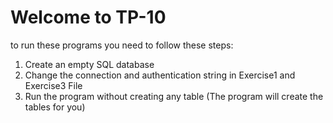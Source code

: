 # Welcome to TP-10

to run these programs you need to follow these steps:
1. Create an empty SQL database
2. Change the connection and authentication string in Exercise1 and Exercise3 File
3. Run the program without creating any table (The program will create the tables for you)
